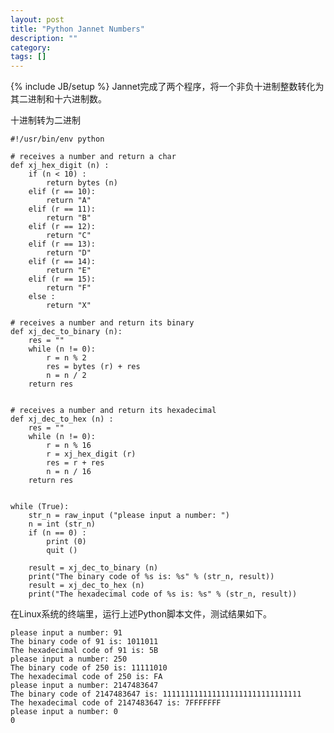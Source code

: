 ```yaml
---
layout: post
title: "Python Jannet Numbers"
description: ""
category: 
tags: []
---
```

{% include JB/setup %}
Jannet完成了两个程序，将一个非负十进制整数转化为其二进制和十六进制数。

十进制转为二进制

    #!/usr/bin/env python
    
    # receives a number and return a char
    def xj_hex_digit (n) :
        if (n < 10) :
            return bytes (n)
        elif (r == 10):
            return "A"
        elif (r == 11):
            return "B"
        elif (r == 12):
            return "C"
        elif (r == 13):
            return "D"
        elif (r == 14):
            return "E"
        elif (r == 15):
            return "F"
        else :
            return "X"
    
    # receives a number and return its binary
    def xj_dec_to_binary (n):
        res = ""
        while (n != 0):
            r = n % 2
            res = bytes (r) + res
            n = n / 2 
        return res

    
    # receives a number and return its hexadecimal
    def xj_dec_to_hex (n) :
        res = ""
        while (n != 0):
            r = n % 16
            r = xj_hex_digit (r)
            res = r + res
            n = n / 16 
        return res
    
    
    while (True):
        str_n = raw_input ("please input a number: ")
        n = int (str_n)
        if (n == 0) :
            print (0)
            quit ()
    
        result = xj_dec_to_binary (n)
        print("The binary code of %s is: %s" % (str_n, result))
        result = xj_dec_to_hex (n)
        print("The hexadecimal code of %s is: %s" % (str_n, result))

在Linux系统的终端里，运行上述Python脚本文件，测试结果如下。


    please input a number: 91
    The binary code of 91 is: 1011011
    The hexadecimal code of 91 is: 5B
    please input a number: 250
    The binary code of 250 is: 11111010
    The hexadecimal code of 250 is: FA
    please input a number: 2147483647
    The binary code of 2147483647 is: 1111111111111111111111111111111
    The hexadecimal code of 2147483647 is: 7FFFFFFF
    please input a number: 0
    0


